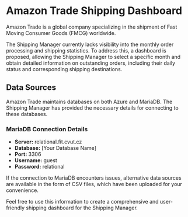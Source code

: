 # Amazon Trade Shipping Dashboard

Amazon Trade is a global company specializing in the shipment of Fast Moving Consumer Goods (FMCG) worldwide.

The Shipping Manager currently lacks visibility into the monthly order processing and shipping statistics. To address this, a dashboard is proposed, allowing the Shipping Manager to select a specific month and obtain detailed information on outstanding orders, including their daily status and corresponding shipping destinations.

## Data Sources

Amazon Trade maintains databases on both Azure and MariaDB. The Shipping Manager has provided the necessary details for connecting to these databases.

### MariaDB Connection Details

- **Server:** relational.fit.cvut.cz
- **Database:** [Your Database Name]
- **Port:** 3306
- **Username:** guest
- **Password:** relational

If the connection to MariaDB encounters issues, alternative data sources are available in the form of CSV files, which have been uploaded for your convenience.

Feel free to use this information to create a comprehensive and user-friendly shipping dashboard for the Shipping Manager.
